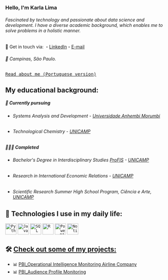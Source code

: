 ### Hello, I'm Karla Lima

###### Fascinated by technology and passionate about data science and development. I have a diverse academic background, which enables me to solve problems in a holistic manner.

📩 Get in touch via: ・[LinkedIn](https://www.linkedin.com/in/karla-almeida/)・[E-mail](mailto:karlalima2000@gmail.com)

###### 📍 Campinas, São Paulo.

<p>
  <samp>
   <a href="https://github.com/karlaklima/Karlaklima/blob/main/README.md">Read about me (Portuguese version)</a> 
    
## My educational background: 

##### 🌱 Currently pursuing

- ###### Systems Analysis and Development - [Universidade Anhembi Morumbi](https://portal.anhembi.br/institucional/)
- ###### Technological Chemistry - [UNICAMP](https://www.unicamp.br/#gsc.tab=0)

##### 👩🏻‍🎓 Completed 

- ###### Bachelor's Degree in Interdisciplinary Studies [ProFIS](https://www.prg.unicamp.br/curso-profis/) - [UNICAMP](https://www.unicamp.br/#gsc.tab=0) 
- ###### Research in International Economic Relations - [UNICAMP](https://www.unicamp.br/#gsc.tab=0)
- ###### Scientific Research Summer High School Program, Ciência e Arte, [UNICAMP](https://www.unicamp.br/#gsc.tab=0)

## 🚀 Technologies I use in my daily life: 

<code><img height="35" alt="Python" src="https://github.com/karlaklima/Image/blob/main/imagem_2024-04-03_103936346.png"></code>
<code><img height="35" alt="Java" src="https://github.com/karlaklima/Image/blob/main/JavaScript.png"></code>
<code><img height="35" alt="SQL" src="https://github.com/karlaklima/Image/blob/main/sql%20image.jpeg?raw=true" data-hpc="true" class="Box-sc-g0xbh4-0 kzRgrI"></code>
<code><img height="35" alt="R" src="https://github.com/karlaklima/Image/raw/main/R" class="Link__StyledLink-sc-14289xe-0 dvQLCc"></code>
<code><img height="35" alt="Power BI" src="https://github.com/karlaklima/Image/blob/main/power%20BI%20.png?raw=true" data-hpc="true" class="Box-sc-g0xbh4-0 kzRgrI"></code>
<code><img height="35" alt="Notion" src="https://github.com/karlaklima/Image/blob/main/notion.jpeg"></code>

## 🛠 [Check out some of my projects:](https://github.com/karlaklima/Portfolio-Power-BI)

- 📊 [PBI_Operational Intelligence Monitoring Airline Company](https://app.powerbi.com/reportEmbed?reportId=0bf0310b-4152-4a9a-a55f-fcebd35130c0&autoAuth=true&ctid=a8e697b5-5434-490b-bced-0cc978d2a33c)
- 📊 [PBI_Audience Profile Monitoring](https://app.powerbi.com/reportEmbed?reportId=96598048-097c-4b0e-834f-5a45c6d53d27&autoAuth=true&ctid=a8e697b5-5434-490b-bced-0cc978d2a33c)
  
